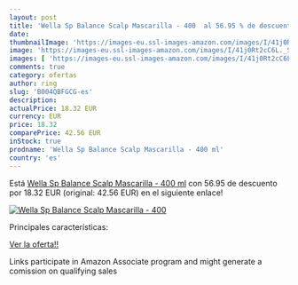 ```yaml
---
layout: post
title: 'Wella Sp Balance Scalp Mascarilla - 400  al 56.95 % de descuento'
date: 
thumbnailImage: 'https://images-eu.ssl-images-amazon.com/images/I/41j0Rt2cC6L._SL200_.jpg'
image: 'https://images-eu.ssl-images-amazon.com/images/I/41j0Rt2cC6L._SL200_.jpg'
images: [ 'https://images-eu.ssl-images-amazon.com/images/I/41j0Rt2cC6L._SL200_.jpg' ]
comments: true
category: ofertas
author: ring
slug: 'B004QBFGCG-es'
description:
actualPrice: 18.32 EUR
currency: EUR
price: 18.32
comparePrice: 42.56 EUR
inStock: true
prodname: 'Wella Sp Balance Scalp Mascarilla - 400 ml'
country: 'es'
---
```


Está [Wella Sp Balance Scalp Mascarilla - 400 ml](https://www.amazon.es/dp/B004QBFGCG/?tag=tolees-21) con 56.95 de descuento por 18.32 EUR (original: 42.56 EUR) en el siguiente enlace!

[![Wella Sp Balance Scalp Mascarilla - 400 ](https://images-eu.ssl-images-amazon.com/images/I/41j0Rt2cC6L._SL200_.jpg)](https://www.amazon.es/dp/B004QBFGCG/?tag=tolees-21)

Principales características:


[Ver la oferta!!](https://www.amazon.es/dp/B004QBFGCG/?tag=tolees-21)

Links participate in Amazon Associate program and might generate a comission on qualifying sales


